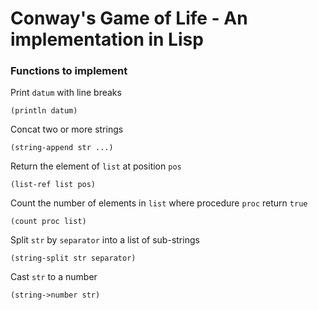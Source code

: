 # Conway's Game of Life - An implementation in Lisp

### Functions to implement
Print `datum` with line breaks
```
(println datum)
```
Concat two or more strings
```
(string-append str ...)
```
Return the element of `list` at position `pos`
```
(list-ref list pos)
```
Count the number of elements in `list` where procedure `proc` return `true`
```
(count proc list)
```
Split `str` by `separator` into a list of sub-strings
```
(string-split str separator)
```
Cast `str` to a number
```
(string->number str)
```
